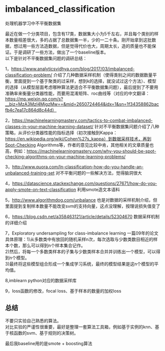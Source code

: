 # imbalanced_classification
处理机器学习中不平衡数据集<br/>

最近在做一个分类项目，包含有17类，数据集大小为5千左右，并且每个类别的样本数量相差很大，多的占据了总数据集一半，少的一二十条。刚开始拿到这批数据，想过用一些方法造数据，但是觉得代价也大，周期太长，造的质量也不能保证。于是调研了一些方法，做出了一个baseline版本。<br/>
以下是针对不平衡数据集问题的调研总结：<br/>
 
1，https://www.analyticsvidhya.com/blog/2017/03/imbalanced-classification-problem/ 介绍了几种数据采样机制（使得类别之间的数据数量平衡，里面提到一个基于聚类的过采样，想到k的选择，就没试过这个方法）、模型的选择（从模型层面考虑哪种算法更适合不平衡数据集问题），最后提到了不要用准确率来衡量分类器性能，而要用混淆矩阵、roc曲线等（对应的中文翻译：https://mp.weixin.qq.com/s?__biz=MzA3MzI4MjgzMw==&mid=2650724464&idx=1&sn=1f34358862bacfb4c7ea17c864d8c44d）<br/>

2，https://machinelearningmastery.com/tactics-to-combat-imbalanced-classes-in-your-machine-learning-dataset/ 针对不平衡数据集问题介绍了八种策略，从评价分类器性能的指标选择（初次接触到Kappa：https://en.wikipedia.org/wiki/Cohen%27s_kappa）到数据采样技术，再到Spot-Checking Algorithms等，作者的意见比较中肯，其他相关的文章质量也高，例如：https://machinelearningmastery.com/why-you-should-be-spot-checking-algorithms-on-your-machine-learning-problems/<br/>

3，http://www.quora.com/In-classification-how-do-you-handle-an-unbalanced-training-set 对不平衡问题的一些解决方法，觉得脑洞很大<br/>

4，https://datascience.stackexchange.com/questions/27671/how-do-you-apply-smote-on-text-classification 利用smote造文本语料<br/>

5，http://www.algorithmdog.com/unbalance 也是对数据的采样机制介绍，但里面提到复制样本数量不能改变svm的支持向量，这点没理解，按理说损失值变了<br/>

6，https://blog.csdn.net/a358463121/article/details/52304670 数据采样机制的详细介绍<br/>

7，Exploratory undersampling for class-imbalance learning  一篇09年的论文<br/>
    具体原理：1)从多数类中有放回的随机采样n次，每次选取与少数类数目相近的样本个数，那么可以得到n个样本集合记作。<br/>
            2)然后，将每一个多数类样本的子集与少数类样本合并并训练出一个模型，可以得到n个模型。<br/>
            3)最终将这些模型组合形成一个集成学习系统，最终的模型结果是这n个模型的平均值。<br/>

8,imblearn python对应的数据采样库<br/>

9，loss函数的修改，focal loss、基于样本的数量的加权loss<br/>

总结
----
不要只实验自己熟悉的算法。<br/>
对比实验的严谨性很重要，最好是整理一套算法工具箱，例如基于实例的knn、基于核函数的svm、基于规则的决策树。<br/>
     
     
最后我baseline用的是smote + boosting算法<br/>
     
